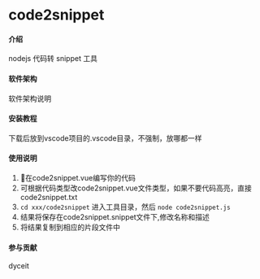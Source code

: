 # code2snippet

#### 介绍
nodejs 代码转 snippet 工具

#### 软件架构
软件架构说明


#### 安装教程

下载后放到vscode项目的.vscode目录，不强制，放哪都一样

#### 使用说明

1.  在code2snippet.vue编写你的代码
2.  可根据代码类型改code2snippet.vue文件类型，如果不要代码高亮，直接code2snippet.txt
2.  `cd xxx/code2snippet` 进入工具目录，然后 `node code2snippet.js`
3.  结果将保存在code2snippet.snippet文件下,修改名称和描述
4.  将结果复制到相应的片段文件中

#### 参与贡献

dyceit
